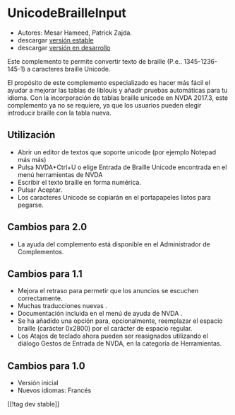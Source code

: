 # UnicodeBrailleInput #

* Autores: Mesar Hameed, Patrick Zajda.
* descargar [versión estable][1]
* descargar [versión en desarrollo][2]

Este complemento te permite convertir texto de braille
(P.e.. 1345-1236-145-1) a caracteres braille Unicode.

El propósito de este complemento especializado es hacer más fácil el ayudar
a mejorar las tablas de liblouis y añadir pruebas automáticas para tu
idioma. Con la incorporación de tablas braille unicode en NVDA 2017.3, este
complemento ya no se requiere, ya que los usuarios pueden elegir introducir
braille con la tabla nueva.

## Utilización ##

* Abrir un editor de textos que soporte unicode (por ejemplo Notepad más
  más)
* Pulsa NVDA+Ctrl+U o elige Entrada de Braille Unicode encontrada en el menú
  herramientas de NVDA
* Escribir el texto braille en forma numérica.
* Pulsar Aceptar.
* Los caracteres Unicode se copiarán en el portapapeles listos para pegarse.

## Cambios para 2.0 ##

* La ayuda del complemento está disponible en el Administrador de
  Complementos.

## Cambios para 1.1 ##

* Mejora el retraso para permetir que los anuncios se escuchen
  correctamente.
* Muchas traducciones nuevas .
* Documentación incluida en el menú de ayuda de NVDA .
* Se ha añadido una opción para, opcionalmente, reemplazar el espacio
  braille (carácter 0x2800) por el carácter de espacio regular.
* Los Atajos de teclado ahora pueden ser reasignados utilizando el diálogo
  Gestos de Entrada de NVDA, en la categoría de Herramientas.

## Cambios para 1.0 ##

* Versión inicial
* Nuevos idiomas: Francés

[[!tag dev stable]]

[1]: https://addons.nvda-project.org/files/get.php?file=ubi

[2]: https://addons.nvda-project.org/files/get.php?file=ubi-dev
